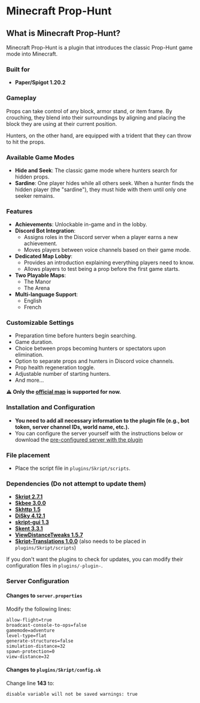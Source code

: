 # Minecraft Prop-Hunt

## What is Minecraft Prop-Hunt?

Minecraft Prop-Hunt is a plugin that introduces the classic Prop-Hunt game mode into Minecraft.

### Built for

- **Paper/Spigot 1.20.2**

### Gameplay

Props can take control of any block, armor stand, or item frame. By crouching, they blend into their surroundings by aligning and placing the block they are using at their current position.

Hunters, on the other hand, are equipped with a trident that they can throw to hit the props.

### Available Game Modes

- **Hide and Seek**: The classic game mode where hunters search for hidden props.
- **Sardine**: One player hides while all others seek. When a hunter finds the hidden player (the "sardine"), they must hide with them until only one seeker remains.

### Features

- **Achievements**: Unlockable in-game and in the lobby.
- **Discord Bot Integration**:
  - Assigns roles in the Discord server when a player earns a new achievement.
  - Moves players between voice channels based on their game mode.
- **Dedicated Map Lobby**:
  - Provides an introduction explaining everything players need to know.
  - Allows players to test being a prop before the first game starts.
- **Two Playable Maps**:
  - The Manor
  - The Arena
- **Multi-language Support**:
  - English
  - French

### Customizable Settings

- Preparation time before hunters begin searching.
- Game duration.
- Choice between props becoming hunters or spectators upon elimination.
- Option to separate props and hunters in Discord voice channels.
- Prop health regeneration toggle.
- Adjustable number of starting hunters.
- And more...

**⚠️ Only the [official map](https://www.mediafire.com/file/8ez6jn3ejb96t2q/Map_Minecraft_Prop-Hunt.zip/file) is supported for now.**

### Installation and Configuration

- **You need to add all necessary information to the plugin file (e.g., bot token, server channel IDs, world name, etc.).**
- You can configure the server yourself with the instructions below or download the [pre-configured server with the plugin](https://www.mediafire.com/file/itosr43agq4as23/Minecraft-Prop-Hunt-preconfigured-server.zip/file)

### File placement

- Place the script file in `plugins/Skript/scripts`.

### Dependencies (Do not attempt to update them)

- [**Skript 2.7.1**](https://github.com/SkriptLang/Skript/releases/download/2.7.1/Skript.jar)
- [**Skbee 3.0.0**](https://github.com/ShaneBeee/SkBee/releases/download/3.0.0/SkBee-3.0.0.jar)
- [**Skhttp 1.5**](https://cdn.modrinth.com/data/4PKsHCki/versions/N5RqZp5W/SkHttp-1.5-all.jar)
- [**DiSky 4.12.1**](https://cdn.modrinth.com/data/4KA72Zn8/versions/EZDu9ptL/DiSky%204.12.1.jar)
- [**skript-gui 1.3**](https://github.com/APickledWalrus/skript-gui/releases/download/1.3/skript-gui-1.3.jar)
- [**Skent 3.3.1**](https://github.com/Olyno/skent/releases/download/3.3.1/Skent.jar)
- [**ViewDistanceTweaks 1.5.7**](https://www.spigotmc.org/resources/view-distance-tweaks.75164/download?version=516594)
- [**Skript-Translations 1.0.0**](https://github.com/Gabanger/Skript-Translations/releases/tag/v1.0.0) (also needs to be placed in `plugins/Skript/scripts`)

If you don't want the plugins to check for updates, you can modify their configuration files in `plugins/-plugin-`.

### Server Configuration

#### Changes to `server.properties`

Modify the following lines:

```
allow-flight=true
broadcast-console-to-ops=false
gamemode=adventure
level-type=flat
generate-structures=false
simulation-distance=32
spawn-protection=0
view-distance=32
```

#### Changes to `plugins/Skript/config.sk`

Change line **143** to:

```
disable variable will not be saved warnings: true
```
